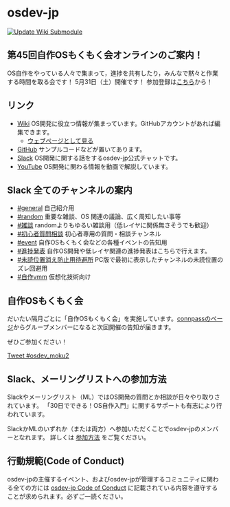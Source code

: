 # osdev-jp
[![Update Wiki Submodule](https://github.com/osdev-jp/osdev-jp.github.io/actions/workflows/UpdateWikiSubmodule.yml/badge.svg)](https://github.com/osdev-jp/osdev-jp.github.io/actions/workflows/UpdateWikiSubmodule.yml)

## 第45回自作OSもくもく会オンラインのご案内！
OS自作をやっている人々で集まって，進捗を共有したり，みんなで黙々と作業する時間を取る会です！
5月31日（土）開催です！
参加登録は[こちら](https://osdev-jp.connpass.com/event/354860/)から！

## リンク
- [Wiki](https://github.com/osdev-jp/osdev-jp.github.io/wiki) OS開発に役立つ情報が集まっています。GitHubアカウントがあれば編集できます。
	- [ウェブページとして見る](https://osdev.jp/wiki/Home.html)
- [GitHub](https://github.com/osdev-jp) サンプルコードなどが置いてあります。
- [Slack](https://osdev-jp.slack.com/) OS開発に関する話をするosdev-jp公式チャットです。
- [YouTube](https://www.youtube.com/channel/UCZi_C-xvC5qNcALfD_5JKIg) OS開発に関わる情報を動画で解説しています。

## Slack 全てのチャンネルの案内
- [#general](https://osdev-jp.slack.com/messages/C0XA3GB7F/)
自己紹介用
- [#random](https://osdev-jp.slack.com/messages/C0XA87EM7/)
重要な雑談、OS 関連の議論、広く周知したい事等
- [#雑談](https://osdev-jp.slack.com/archives/CTC0F40TV)
randomよりもゆるい雑談用（低レイヤに関係無さそうでも歓迎）
- [#初心者質問相談](https://osdev-jp.slack.com/messages/CGEGWHRGQ/)
初心者専用の質問・相談チャンネル
- [#event](https://osdev-jp.slack.com/messages/C626TTWMP/)
自作OSもくもく会などの各種イベントの告知用
- [#進捗発表](https://osdev-jp.slack.com/messages/CA13F2LAH/)
自作OS開発や低レイヤ関連の進捗発表はこちらで行えます。
- [#未読位置消え防止用待避所](https://osdev-jp.slack.com/messages/C07GFJP0SEQ/)
PC版で最初に表示したチャンネルの未読位置のズレ回避用
- [#自作vmm](https://osdev-jp.slack.com/messages/CA0N3LCTE/)
仮想化技術向け

## 自作OSもくもく会
だいたい隔月ごとに「自作OSもくもく会」を実施しています。[connpassのページ](https://osdev-jp.connpass.com/)からグループメンバーになると次回開催の告知が届きます。

ぜひご参加ください！

<a href="https://twitter.com/intent/tweet?button_hashtag=osdev_moku2&ref_src=twsrc%5Etfw" class="twitter-hashtag-button" data-show-count="false">Tweet #osdev_moku2</a><script async src="https://platform.twitter.com/widgets.js" charset="utf-8"></script>

## Slack、メーリングリストへの参加方法
Slackやメーリングリスト（ML）ではOS開発の質問とか相談が日々やり取りされています。
「30日でできる！OS自作入門」に関するサポートも有志により行われています。

SlackかMLのいずれか（または両方）へ参加いただくことでosdev-jpのメンバーとなれます。
詳しくは [参加方法](joinus.md) をご覧ください。

## 行動規範(Code of Conduct)

osdev-jpの主催するイベント、およびosdev-jpが管理するコミュニティに関わる全ての方には [osdev-jp Code of Conduct](code-of-conduct.md) に記載されている内容を遵守することが求められます。必ずご一読ください。
